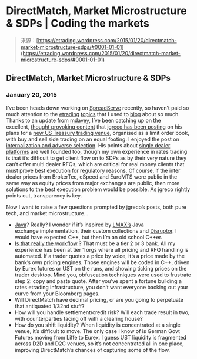 <!--yml
category: 未分类
date: 2024-05-12 19:32:09
-->

# DirectMatch, Market Microstructure & SDPs | Coding the markets

> 来源：[https://etrading.wordpress.com/2015/01/20/directmatch-market-microstructure-sdps/#0001-01-01](https://etrading.wordpress.com/2015/01/20/directmatch-market-microstructure-sdps/#0001-01-01)

## DirectMatch, Market Microstructure & SDPs

### January 20, 2015

I’ve been heads down working on [SpreadServe](http://www.spreadserve.com/) recently, so haven’t paid so much attention to the [etrading](https://etrading.wordpress.com/2006/08/31/adverse-selection-and-uninformed-traders/) [topics](https://etrading.wordpress.com/2006/08/31/adverse-selection-and-uninformed-traders/) that I used to [blog](https://etrading.wordpress.com/2007/05/24/rfs-vs-rfq/) about so much. Thanks to an update from [mdavey](https://mdavey.wordpress.com/), I’ve been catching up on the excellent, [thought provoking content](http://www.directmatchx.com/blog/) that [jgreco has been posting](https://medium.com/@jgreco/internalization-and-adverse-selection-79f9fee8684d) on his plans for a [new US Treasury trading venue](http://directmatchx.com), organised as a limit order book, with buy and sell side trading on an equal footing. I enjoyed the post on [internalization and adverse selection](https://medium.com/@jgreco/internalization-and-adverse-selection-79f9fee8684d). His points about [single dealer platforms](http://www.directmatchx.com/blog/single-dealer-platforms-and-adverse-selection) are well founded too, though my own experience in rates trading is that it’s difficult to get client flow on to SDPs as by their very nature they can’t offer multi dealer RFQs, which are critical for real money clients that must prove best execution for regulatory reasons. Of course, if the inter dealer prices from BrokerTec, eSpeed and EuroMTS were public in the same way as equity prices from major exchanges are public, then more solutions to the best execution problem would be possible. As jgreco rightly points out, transparency is key.

Now I want to raise a few questions prompted by jgreco’s posts, both pure tech, and market microstructure…

*   [Java](http://www.directmatchx.com/careers)? Really? I wonder if it’s inspired by [LMAX’s](http://www.lmax.com) Java exchange implementation, their custom collections and [Disruptor](https://lmax-exchange.github.io/disruptor/). I would have expected C++, but then I’m an old school C++er.
*   [Is that really the workflow](http://www.directmatchx.com/blog/welcome-to-interest-rates-trading) ? That must be a tier 2 or 3 bank. All my experience has been at tier 1 orgs where all pricing and RFQ handling is automated. If a trader quotes a price by voice, it’s a price made by the bank’s own pricing engines. Those engines will be coded in C++, driven by Eurex futures or UST on the runs, and showing ticking prices on the trader desktop. Mind you, obfuscation techniques were used to frustrate step 2: copy and paste quote. After you’ve spent a fortune building a rates etrading infrastructure, you don’t want everyone backing out your curve from your Bloomberg pages.
*   Will DirectMatch have decimal pricing, or are you going to perpetuate that antiquated 1/32nd stuff?
*   How will you handle settlement/credit risk? Will each trade result in two, with counterparties facing off with a clearing house?
*   How do you shift liquidity? When liquidity is concentrated at a single venue, it’s difficult to move. The only case I know of is German Govt Futures moving from Liffe to Eurex. I guess UST liquidity is fragmented across D2D and D2C venues, so it’s not concentrated all in one place, improving DirectMatch’s chances of capturing some of the flow.